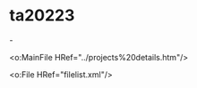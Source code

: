 # ta20223
<?xml version="1.0"?>

-<xml xmlns:o="urn:schemas-microsoft-com:office:office">

<o:MainFile HRef="../projects%20details.htm"/>

<o:File HRef="filelist.xml"/>

</xml>
